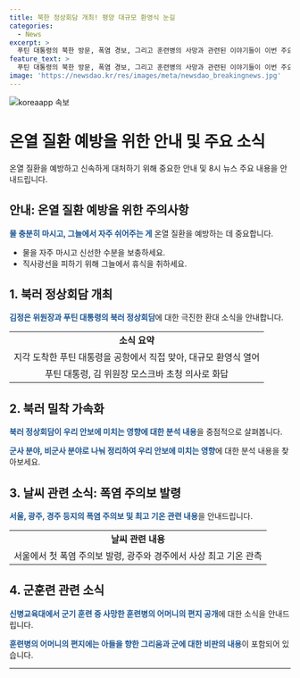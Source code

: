 ```yaml
---
title: 북한 정상회담 개최! 평양 대규모 환영식 눈길
categories:
  - News
excerpt: >
  푸틴 대통령의 북한 방문, 폭염 경보, 그리고 훈련병의 사망과 관련된 이야기들이 이번 주요 뉴스입니다. 북러 정상회담은 역사적인 순간으로 기억될 것이며, 향후 북러 관계와 한반도 안보에 미치는 영향도 관심을 끌 것으로 보입니다. 또한, 경주와 광주에서 6월 사상 최고 기온을 기록하며 폭염이 심각하게 이어지고 있습니다. 이러한 다양한 이슈들을 자세히 알아봅니다.
feature_text: >
  푸틴 대통령의 북한 방문, 폭염 경보, 그리고 훈련병의 사망과 관련된 이야기들이 이번 주요 뉴스입니다. 북러 정상회담은 역사적인 순간으로 기억될 것이며, 향후 북러 관계와 한반도 안보에 미치는 영향도 관심을 끌 것으로 보입니다. 또한, 경주와 광주에서 6월 사상 최고 기온을 기록하며 폭염이 심각하게 이어지고 있습니다. 이러한 다양한 이슈들을 자세히 알아봅니다.
image: 'https://newsdao.kr/res/images/meta/newsdao_breakingnews.jpg'
---
```


<p><img src="https://newsdao.kr/res/images/meta/newsdao_breakingnews.jpg" alt="koreaapp 속보" /></p>

<h1 data-ke-size="size26">온열 질환 예방을 위한 안내 및 주요 소식</h1>

<p data-ke-size="size16">온열 질환을 예방하고 신속하게 대처하기 위해 중요한 안내 및 8시 뉴스 주요 내용을 안내드립니다.</p>

<h2 data-ke-size="size26">안내: 온열 질환 예방을 위한 주의사항</h2>

<p data-ke-size="size16"><b><span style="color: #1a5490;">물 충분히 마시고, 그늘에서 자주 쉬어주는 게</span></b> 온열 질환을 예방하는 데 중요합니다.</p>

<ul>
<li>물을 자주 마시고 신선한 수분을 보충하세요.</li>
<li>직사광선을 피하기 위해 그늘에서 휴식을 취하세요.</li>
</ul>

<h2 data-ke-size="size26">1. 북러 정상회담 개최</h2>

<p data-ke-size="size16"><b><span style="color: #1a5490;">김정은 위원장과 푸틴 대통령의 북러 정상회담</span></b>에 대한 극진한 환대 소식을 안내합니다.</p>

<table>
<tbody>
<tr>
<td style="text-align: center; height: 17px;"><b>소식 요약</b></td>
</tr>
<tr>
<td style="text-align: center; height: 17px;">지각 도착한 푸틴 대통령을 공항에서 직접 맞아, 대규모 환영식 열어</td>
</tr>
<tr>
<td style="text-align: center; height: 17px;">푸틴 대통령, 김 위원장 모스크바 초청 의사로 화답</td>
</tr>
</tbody>
</table>

<h2 data-ke-size="size26">2. 북러 밀착 가속화</h2>

<p data-ke-size="size16"><b><span style="color: #1a5490;">북러 정상회담이 우리 안보에 미치는 영향에 대한 분석 내용</span></b>을 중점적으로 살펴봅니다.</p>

<p data-ke-size="size16"><b><span style="color: #1a5490;">군사 분야, 비군사 분야로 나눠 정리하여 우리 안보에 미치는 영향</span></b>에 대한 분석 내용을 찾아보세요.</p>

<h2 data-ke-size="size26">3. 날씨 관련 소식: 폭염 주의보 발령</h2>

<p data-ke-size="size16"><b><span style="color: #1a5490;">서울, 광주, 경주 등지의 폭염 주의보 및 최고 기온 관련 내용</span></b>을 안내드립니다.</p>

<table>
<tbody>
<tr>
<td style="text-align: center; height: 17px;"><b>날씨 관련 내용</b></td>
</tr>
<tr>
<td style="text-align: center; height: 17px;">서울에서 첫 폭염 주의보 발령, 광주와 경주에서 사상 최고 기온 관측</td>
</tr>
</tbody>
</table>

<h2 data-ke-size="size26">4. 군훈련 관련 소식</h2>

<p data-ke-size="size16"><b><span style="color: #1a5490;">신병교육대에서 군기 훈련 중 사망한 훈련병의 어머니의 편지 공개</span></b>에 대한 소식을 안내드립니다.</p>

<p data-ke-size="size16"><b><span style="color: #1a5490;">훈련병의 어머니의 편지에는 아들을 향한 그리움과 군에 대한 비판의 내용</span></b>이 포함되어 있습니다.</p>

<hr>

<p data-ke-size="size16">&nbsp;</p>

